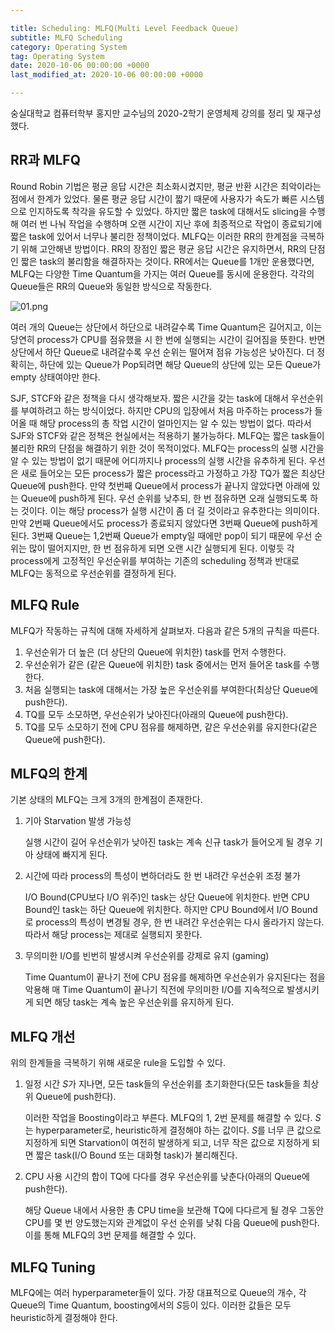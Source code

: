 ```yaml
---

title: Scheduling: MLFQ(Multi Level Feedback Queue)
subtitle: MLFQ Scheduling
category: Operating System
tag: Operating System
date: 2020-10-06 00:00:00 +0000
last_modified_at: 2020-10-06 00:00:00 +0000

---
```


숭실대학교 컴퓨터학부 홍지만 교수님의 2020-2학기 운영체제 강의를 정리 및 재구성했다.

## RR과 MLFQ

Round Robin 기법은 평균 응답 시간은 최소화시켰지만, 평균 반환 시간은 최악이라는 점에서 한계가 있었다. 물론 평균 응답 시간이 짧기 때문에 사용자가 속도가 빠른 시스템으로 인지하도록 착각을 유도할 수 있었다. 하지만 짧은 task에 대해서도 slicing을 수행해 여러 번 나눠 작업을 수행하며 오랜 시간이 지난 후에 최종적으로 작업이 종료되기에 짧은 task에 있어서 너무나 불리한 정책이었다. MLFQ는 이러한 RR의 한계점을 극복하기 위해 고안해낸 방법이다. RR의 장점인 짧은 평균 응답 시간은 유지하면서, RR의 단점인 짧은 task의 불리함을 해결하자는 것이다. RR에서는 Queue를 1개만 운용했다면, MLFQ는 다양한 Time Quantum을 가지는 여러 Queue를 동시에 운용한다. 각각의 Queue들은 RR의 Queue와 동일한 방식으로 작동한다.

![01.png](/assets/images/2020-10-06-Scheduling-MLFQ/01.png)

여러 개의 Queue는 상단에서 하단으로 내려갈수록 Time Quantum은 길어지고, 이는 당연히 process가 CPU를 점유했을 시 한 번에 실행되는 시간이 길어짐을 뜻한다. 반면 상단에서 하단 Queue로 내려갈수록 우선 순위는 떨어져 점유 가능성은 낮아진다. 더 정확히는, 하단에 있는 Queue가 Pop되려면 해당 Queue의 상단에 있는 모든 Queue가 empty 상태여야만 한다.

SJF, STCF와 같은 정책을 다시 생각해보자. 짧은 시간을 갖는 task에 대해서 우선순위를 부여하려고 하는 방식이었다. 하지만 CPU의 입장에서 처음 마주하는 process가 들어올 때 해당 process의 총 작업 시간이 얼마인지는 알 수 있는 방법이 없다. 따라서 SJF와 STCF와 같은 정책은 현실에서는 적용하기 불가능하다. MLFQ는 짧은 task들이 불리한 RR의 단점을 해결하기 위한 것이 목적이었다. MLFQ는 process의 실행 시간을 알 수 있는 방법이 없기 때문에 어디까지나 process의 실행 시간을 유추하게 된다. 우선은 새로 들어오는 모든 process가 짧은 process라고 가정하고 가장 TQ가 짧은 최상단 Queue에 push한다. 만약 첫번째 Queue에서 process가 끝나지 않았다면 아래에 있는 Queue에 push하게 된다. 우선 순위를 낮추되, 한 번 점유하면 오래 실행되도록 하는 것이다. 이는 해당 process가 실행 시간이 좀 더 길 것이라고 유추한다는 의미이다. 만약 2번째 Queue에서도 process가 종료되지 않았다면 3번째 Queue에 push하게 된다. 3번째 Queue는 1,2번째 Queue가 empty일 때에만 pop이 되기 때문에 우선 순위는 많이 떨어지지만, 한 번 점유하게 되면 오랜 시간 실행되게 된다. 이렇듯 각 process에게 고정적인 우선순위를 부여하는 기존의 scheduling 정책과 반대로 MLFQ는 동적으로 우선순위를 결정하게 된다.

## MLFQ Rule

MLFQ가 작동하는 규칙에 대해 자세하게 살펴보자. 다음과 같은 5개의 규칙을 따른다.

1. 우선순위가 더 높은 (더 상단의 Queue에 위치한) task를 먼저 수행한다.
2. 우선순위가 같은 (같은 Queue에 위치한) task 중에서는 먼저 들어온 task를 수행한다.
3. 처음 실행되는 task에 대해서는 가장 높은 우선순위를 부여한다(최상단 Queue에 push한다).
4. TQ를 모두 소모하면, 우선순위가 낮아진다(아래의 Queue에 push한다).
5. TQ를 모두 소모하기 전에 CPU 점유를 해제하면, 같은 우선순위를 유지한다(같은 Queue에 push한다).

## MLFQ의 한계

기본 상태의 MLFQ는 크게 3개의 한계점이 존재한다.

1. 기아 Starvation 발생 가능성

    실행 시간이 길어 우선순위가 낮아진 task는 계속 신규 task가 들어오게 될 경우 기아 상태에 빠지게 된다.

2. 시간에 따라 process의 특성이 변하더라도 한 번 내려간 우선순위 조정 불가

    I/O Bound(CPU보다 I/O 위주)인 task는 상단 Queue에 위치한다. 반면 CPU Bound인 task는 하단 Queue에 위치한다. 하지만 CPU Bound에서 I/O Bound로 process의 특성이 변경될 경우, 한 번 내려간 우선순위는 다시 올라가지 않는다. 따라서 해당 process는 제대로 실행되지 못한다.

3. 무의미한 I/O를 빈번히 발생시켜 우선순위를 강제로 유지 (gaming)

    Time Quantum이 끝나기 전에 CPU 점유를 해제하면 우선순위가 유지된다는 점을 악용해 매 Time Quantum이 끝나기 직전에 무의미한 I/O를 지속적으로 발생시키게 되면 해당 task는 계속 높은 우선순위를 유지하게 된다.

## MLFQ 개선

위의 한계들을 극복하기 위해 새로운 rule을 도입할 수 있다.

1. 일정 시간 $S$가 지나면, 모든 task들의 우선순위를 초기화한다(모든 task들을 최상위 Queue에 push한다).

    이러한 작업을 Boosting이라고 부른다. MLFQ의 1, 2번 문제를 해결할 수 있다. $S$는 hyperparameter로, heuristic하게 결정해야 하는 값이다. $S$를 너무 큰 값으로 지정하게 되면 Starvation이 여전히 발생하게 되고, 너무 작은 값으로 지정하게 되면 짧은 task(I/O Bound 또는 대화형 task)가 불리해진다.

2. CPU 사용 시간의 합이 TQ에 다다를 경우 우선순위를 낮춘다(아래의 Queue에 push한다).

    해당 Queue 내에서 사용한 총 CPU time을 보관해 TQ에 다다르게 될 경우 그동안 CPU를 몇 번 양도했는지와 관계없이 우선 순위를 낮춰 다음 Queue에 push한다. 이를 통해 MLFQ의 3번 문제를 해결할 수 있다.

## MLFQ Tuning

MLFQ에는 여러 hyperparameter들이 있다. 가장 대표적으로 Queue의 개수, 각 Queue의 Time Quantum, boosting에서의 $S$등이 있다. 이러한 값들은 모두 heuristic하게 결정해야 한다.
